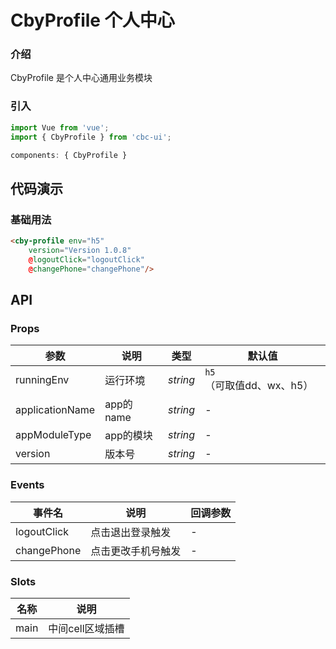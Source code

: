 # CbyProfile 个人中心

### 介绍

CbyProfile 是个人中心通用业务模块

### 引入

```js
import Vue from 'vue';
import { CbyProfile } from 'cbc-ui';

components: { CbyProfile }
```

## 代码演示

### 基础用法

```html
<cby-profile env="h5"
    version="Version 1.0.8"
    @logoutClick="logoutClick"
    @changePhone="changePhone"/>
```

## API

### Props

| 参数          | 说明     | 类型     | 默认值    |
| ------------- | -------- | -------- | --------- |
| runningEnv          | 运行环境 | _string_ | `h5`（可取值dd、wx、h5） |
| applicationName | app的name | _string_ | -         |
|appModuleType| app的模块| _string_|-|
|version|版本号|_string_|-|

### Events

| 事件名 | 说明       | 回调参数            |
| ------ | ---------- | ------------------- |
| logoutClick  | 点击退出登录触发 | - |
|changePhone|点击更改手机号触发|-|

### Slots

| 名称    | 说明     |
| ------- | -------- |
| main | 中间cell区域插槽 |
